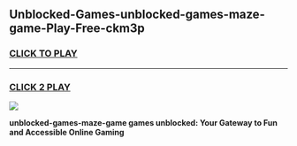 
## Unblocked-Games-unblocked-games-maze-game-Play-Free-ckm3p
<h3>
<a href="https://premium76.site?title=unblocked-games-maze-game&ref=21A">CLICK TO PLAY</a></h3>
<hr>

<h3>
<a href="https://premium76.site?title=unblocked-games-maze-game&ref=21A">CLICK 2 PLAY</a>
  
</h3>

<a href="https://premium76.site?title=unblocked-games-maze-game&ref=21A"><img src="https://clearcache.store/games.png"></a>


**unblocked-games-maze-game games unblocked: Your Gateway to Fun and Accessible Online Gaming**
